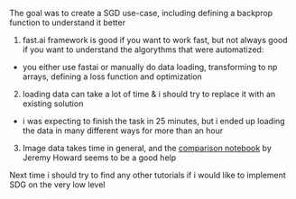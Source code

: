 The goal was to create a SGD use-case, including defining a backprop function to understand it better

1. fast.ai framework is good if you want to work fast, but not always good if you want to understand the algorythms that were automatized:
* you either use fastai or manually do data loading, transforming to np arrays, defining a loss function and optimization

2. loading data can take a lot of time & i should try to replace it with an existing solution
* i was expecting to finish the task in 25 minutes, but i ended up loading the data in many different ways for more than an hour

3. Image data takes time in general, and the [comparison notebook](https://www.kaggle.com/code/jhoward/which-image-models-are-best/) by Jeremy Howard seems to be a good help

Next time i should try to find any other tutorials if i would like to implement SDG on the very low level
